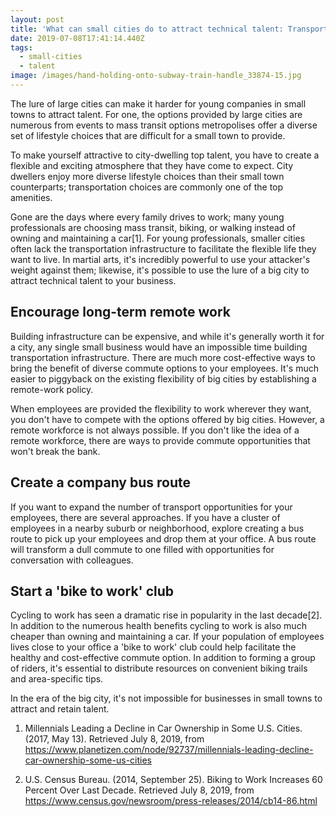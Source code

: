 ```yaml
---
layout: post
title: 'What can small cities do to attract technical talent: Transportation Options'
date: 2019-07-08T17:41:14.440Z
tags:
  - small-cities
  - talent
image: /images/hand-holding-onto-subway-train-handle_33874-15.jpg
---
```

The lure of large cities can make it harder for young companies in small towns to attract talent. For one, the options provided by large cities are numerous from events to mass transit options metropolises offer a diverse set of lifestyle choices that are difficult for a small town to provide.

To make yourself attractive to city-dwelling top talent, you have to create a flexible and exciting atmosphere that they have come to expect. City dwellers enjoy more diverse lifestyle choices than their small town counterparts; transportation choices are commonly one of the top amenities.

Gone are the days where every family drives to work; many young professionals are choosing mass transit, biking, or walking instead of owning and maintaining a car[1]. For young professionals, smaller cities often lack the transportation infrastructure to facilitate the flexible life they want to live.  In martial arts, it's incredibly powerful to use your attacker's weight against them; likewise, it's possible to use the lure of a big city to attract technical talent to your business.

## Encourage long-term remote work
Building infrastructure can be expensive, and while it's generally worth it for a city, any single small business would have an impossible time building transportation infrastructure. There are much more cost-effective ways to bring the benefit of diverse commute options to your employees. It's much easier to piggyback on the existing flexibility of big cities by establishing a remote-work policy.

When employees are provided the flexibility to work wherever they want, you don't have to compete with the options offered by big cities. However, a remote workforce is not always possible. If you don't like the idea of a remote workforce, there are ways to provide commute opportunities that won't break the bank.

## Create a company bus route
If you want to expand the number of transport opportunities for your employees, there are several approaches. If you have a cluster of employees in a nearby suburb or neighborhood, explore creating a bus route to pick up your employees and drop them at your office. A bus route will transform a dull commute to one filled with opportunities for conversation with colleagues.

## Start a 'bike to work' club
Cycling to work has seen a dramatic rise in popularity in the last decade[2]. In addition to the numerous health benefits cycling to work is also much cheaper than owning and maintaining a car. If your population of employees lives close to your office a 'bike to work' club could help facilitate the healthy and cost-effective commute option. In addition to forming a group of riders, it's essential to distribute resources on convenient biking trails and area-specific tips.

In the era of the big city, it's not impossible for businesses in small towns to attract and retain talent.

1) Millennials Leading a Decline in Car Ownership in Some U.S. Cities. (2017, May 13). Retrieved July 8, 2019, from https://www.planetizen.com/node/92737/millennials-leading-decline-car-ownership-some-us-cities

2) U.S. Census Bureau. (2014, September 25). Biking to Work Increases 60 Percent Over Last Decade. Retrieved July 8, 2019, from https://www.census.gov/newsroom/press-releases/2014/cb14-86.html



